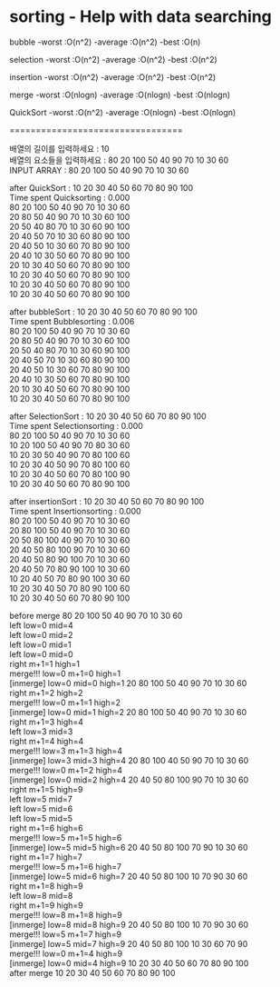 # sorting - Help with data searching
bubble
-worst   :O(n^2)
-average :O(n^2)
-best    :O(n)

selection 
-worst   :O(n^2)
-average :O(n^2)
-best    :O(n^2)

insertion 
-worst   :O(n^2)
-average :O(n^2)
-best    :O(n^2)

merge 
-worst   :O(nlogn)
-average :O(nlogn)
-best    :O(nlogn)

QuickSort 
-worst   :O(n^2)
-average :O(nlogn)
-best    :O(nlogn)

=================================

배열의 길이를 입력하세요 : 10  
배열의 요소들을 입력하세요 : 80 20 100 50 40 90 70 10 30 60  
INPUT ARRAY : 80 20 100 50 40 90 70 10 30 60

after QuickSort  : 10 20 30 40 50 60 70 80 90 100  
Time spent Quicksorting : 0.000  
80 20 100 50 40 90 70 10 30 60  
20 80 50 40 90 70 10 30 60 100  
20 50 40 80 70 10 30 60 90 100  
20 40 50 70 10 30 60 80 90 100  
20 40 50 10 30 60 70 80 90 100  
20 40 10 30 50 60 70 80 90 100  
20 10 30 40 50 60 70 80 90 100  
10 20 30 40 50 60 70 80 90 100  
10 20 30 40 50 60 70 80 90 100  
10 20 30 40 50 60 70 80 90 100  

after bubbleSort  : 10 20 30 40 50 60 70 80 90 100  
Time spent Bubblesorting : 0.006  
80 20 100 50 40 90 70 10 30 60  
20 80 50 40 90 70 10 30 60 100  
20 50 40 80 70 10 30 60 90 100  
20 40 50 70 10 30 60 80 90 100  
20 40 50 10 30 60 70 80 90 100  
20 40 10 30 50 60 70 80 90 100  
20 10 30 40 50 60 70 80 90 100  
10 20 30 40 50 60 70 80 90 100  

after SelectionSort  : 10 20 30 40 50 60 70 80 90 100  
Time spent Selectionsorting : 0.000  
80 20 100 50 40 90 70 10 30 60  
10 20 100 50 40 90 70 80 30 60  
10 20 30 50 40 90 70 80 100 60  
10 20 30 40 50 90 70 80 100 60  
10 20 30 40 50 60 70 80 100 90  
10 20 30 40 50 60 70 80 90 100  

after insertionSort  : 10 20 30 40 50 60 70 80 90 100  
Time spent Insertionsorting : 0.000  
80 20 100 50 40 90 70 10 30 60  
20 80 100 50 40 90 70 10 30 60  
20 50 80 100 40 90 70 10 30 60  
20 40 50 80 100 90 70 10 30 60  
20 40 50 80 90 100 70 10 30 60  
20 40 50 70 80 90 100 10 30 60  
10 20 40 50 70 80 90 100 30 60  
10 20 30 40 50 70 80 90 100 60  
10 20 30 40 50 60 70 80 90 100  

before merge 80 20 100 50 40 90 70 10 30 60  
left low=0 mid=4  
left low=0 mid=2  
left low=0 mid=1  
left low=0 mid=0  
right m+1=1 high=1  
merge!!! low=0 m+1=0 high=1  
[inmerge] low=0 mid=0 high=1  20 80 100 50 40 90 70 10 30 60  
right m+1=2 high=2  
merge!!! low=0 m+1=1 high=2  
[inmerge] low=0 mid=1 high=2  20 80 100 50 40 90 70 10 30 60  
right m+1=3 high=4  
left low=3 mid=3  
right m+1=4 high=4  
merge!!! low=3 m+1=3 high=4  
[inmerge] low=3 mid=3 high=4  20 80 100 40 50 90 70 10 30 60  
merge!!! low=0 m+1=2 high=4  
[inmerge] low=0 mid=2 high=4  20 40 50 80 100 90 70 10 30 60  
right m+1=5 high=9  
left low=5 mid=7  
left low=5 mid=6  
left low=5 mid=5  
right m+1=6 high=6  
merge!!! low=5 m+1=5 high=6  
[inmerge] low=5 mid=5 high=6  20 40 50 80 100 70 90 10 30 60  
right m+1=7 high=7  
merge!!! low=5 m+1=6 high=7  
[inmerge] low=5 mid=6 high=7  20 40 50 80 100 10 70 90 30 60  
right m+1=8 high=9  
left low=8 mid=8  
right m+1=9 high=9  
merge!!! low=8 m+1=8 high=9  
[inmerge] low=8 mid=8 high=9  20 40 50 80 100 10 70 90 30 60  
merge!!! low=5 m+1=7 high=9  
[inmerge] low=5 mid=7 high=9  20 40 50 80 100 10 30 60 70 90  
merge!!! low=0 m+1=4 high=9  
[inmerge] low=0 mid=4 high=9  10 20 30 40 50 60 70 80 90 100  
after merge 10 20 30 40 50 60 70 80 90 100  